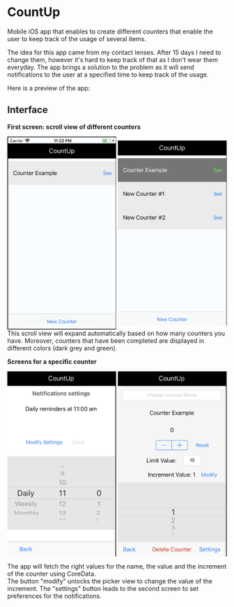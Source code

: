 # CountUp

Mobile iOS app that enables to create different counters that enable the user to keep track of the usage of several items.

The idea for this app came from my contact lenses. After 15 days I need to change them, however it's hard to keep track of that as I don't wear them everyday. The app brings a solution to the problem as it will send notifications to the user at a specified time to keep track of the usage. 

Here is a preview of the app: 

## Interface

<b>First screen: scroll view of different counters</b>
<p sleft="auto" right="auto">
  <img align="center" src="https://github.com/LouisG99/CountUp/blob/master/CountUp/screenshots/1st_Screen.png" width="250">
  <img align="center" src="https://github.com/LouisG99/CountUp/blob/master/CountUp/screenshots/Multiple_counters.png" width="250"
</p>
This scroll view will expand automatically based on how many counters you have. Moreover, counters that have been completed are displayed in different colors (dark grey and green). 
  
<b>Screens for a specific counter</b>
<p align="center">
  <img align="center" src="https://github.com/LouisG99/CountUp/blob/master/CountUp/screenshots/Settings_Screen.png" width="250"> 
  <img align="center" src="https://github.com/LouisG99/CountUp/blob/master/CountUp/screenshots/Counter_Screen.png" width="250">
</p>
The app will fetch the right values for the name, the value and the increment of the counter using CoreData. 
<br>The button "modify" unlocks the picker view to change the value of the increment. The "settings" button leads to the second screen to set preferences for the notifications. 


